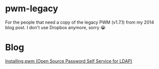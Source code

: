 # pwm-legacy

For the people that need a copy of the legacy PWM (v1.7.1) from my 2014 blog post. I don't use Dropbox anymore, sorry :sob:

# Blog
[Installing pwm (Open Source Password Self Service for LDAP)](http://www.serveradventures.com/the-adventures/installing-pwm-open-source-password-self-service-for-ldap)

